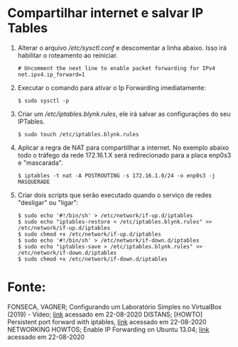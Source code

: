 # Compartilhar internet e salvar IP Tables

1. Alterar o arquivo _/etc/sysctl.conf_ e descomentar a linha abaixo. Isso irá habilitar o roteamento ao reiniciar.

    ~~~
    # Uncomment the next line to enable packet forwarding for IPv4
    net.ipv4.ip_forward=1
    ~~~

2. Executar o comando para ativar o Ip Forwarding imediatamente:

    ~~~ terminal
    $ sudo sysctl -p 
    ~~~


3. Criar um _/etc/iptables.blynk.rules_, ele irá salvar as configurações do seu IPTables.

    ~~~ terminal
    $ sudo touch /etc/iptables.blynk.rules
    ~~~

3. Aplicar a regra de NAT para compartillhar a internet. No exemplo abaixo todo o tráfego da rede 172.16.1.X será redirecionado para a placa enp0s3 e "mascarada".

    ~~~ terminal
    $ iptables -t nat -A POSTROUTING -s 172.16.1.0/24 -o enp0s3 -j MASQUERADE
    ~~~ 

4. Criar dois scripts que serão executado quando o serviço de redes "desligar" ou "ligar":

    ~~~ terminal
    $ sudo echo '#!/bin/sh' > /etc/network/if-up.d/iptables
    $ sudo echo "iptables-restore < /etc/iptables.blynk.rules" >> /etc/network/if-up.d/iptables
    $ sudo chmod +x /etc/network/if-up.d/iptables    
    $ sudo echo '#!/bin/sh' > /etc/network/if-down.d/iptables
    $ sudo echo "iptables-save > /etc/iptables.blynk.rules" >> /etc/network/if-down.d/iptables
    $ sudo chmod +x /etc/network/if-down.d/iptables
    ~~~

# Fonte:

FONSECA, VAGNER; Configurando um Laboratório Simples no VirtualBox (2019) - Vídeo; [link](https://www.youtube.com/watch?v=cO4bxoZjYrA&t=848s) acessado em 22-08-2020
DISTANS; [HOWTO] Persistent port forward with iptables, [link](https://community.blynk.cc/t/howto-persistent-port-forward-with-iptables/21407) acessado em 22-08-2020
NETWORKING HOWTOS; Enable IP Forwarding on Ubuntu 13.04; [link](https://www.networkinghowtos.com/howto/enable-ip-forwarding-on-ubuntu-13-04/) acessado em 22-08-2020